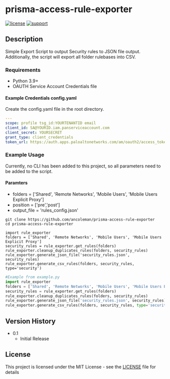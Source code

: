 # prisma-access-rule-exporter


[![license](https://img.shields.io/badge/license-MIT-blue.svg)](./LICENSE) [![support](https://img.shields.io/badge/Support%20Level-Community-yellowgreen)](./SUPPORT.md)

## Description
Simple Export Script to output Security rules to JSON file output.
Additionally, the script will export all folder rulebases into CSV.

### Requirements
* Python 3.9+
* OAUTH Service Account Credentials file
#### Example Credentials config.yaml
Create the config.yaml file in the root directory.
```yaml
---
scope: profile tsg_id:YOURTENANTID email
client_id: SA@YOURID.iam.panserviceaccount.com
client_secret: YOURSECRET
grant_type: client_credentials
token_url: https://auth.apps.paloaltonetworks.com/am/oauth2/access_token
```

### Example Usage
Currently, no CLI has been added to this project, so all parameters need to be added to the script.
#### Paramters
* folders = ['Shared', 'Remote Networks', 'Mobile Users', 'Mobile Users Explicit Proxy']
* position = ['pre','post']
* output_file = 'rules_config.json'

```
git clone https://github.com/ancoleman/prisma-access-rule-exporter
cd prisma-access-rule-exporter

import rule_exporter
folders = ['Shared', 'Remote Networks', 'Mobile Users', 'Mobile Users Explicit Proxy']
security_rules = rule_exporter.get_rules(folders)
rule_exporter.cleanup_duplicates_rules(folders, security_rules)
rule_exporter.generate_json_file('security_rules.json', security_rules)
rule_exporter.generate_csv_rules(folders, security_rules, type='security')
```

```python
#Example from example.py
import rule_exporter
folders = ['Shared', 'Remote Networks', 'Mobile Users', 'Mobile Users Explicit Proxy']
security_rules = rule_exporter.get_rules(folders)
rule_exporter.cleanup_duplicates_rules(folders, security_rules)
rule_exporter.generate_json_file('security_rules.json', security_rules)
rule_exporter.generate_csv_rules(folders, security_rules, type='security')
```


## Version History


* 0.1
    * Initial Release

## License
This project is licensed under the MIT License - see the [LICENSE](./LICENSE) file for details